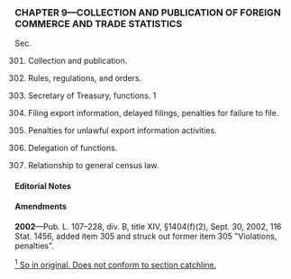 ### **CHAPTER 9—COLLECTION AND PUBLICATION OF FOREIGN COMMERCE AND TRADE STATISTICS** ###

Sec.

301. Collection and publication.

302. Rules, regulations, and orders.

303. Secretary of Treasury, functions. 1

304. Filing export information, delayed filings, penalties for failure to file.

305. Penalties for unlawful export information activities.

306. Delegation of functions.

307. Relationship to general census law.

#### **Editorial Notes** ####

#### Amendments ####

**2002**—Pub. L. 107–228, div. B, title XIV, §1404(f)(2), Sept. 30, 2002, 116 Stat. 1456, added item 305 and struck out former item 305 "Violations, penalties".

[<sup>1</sup> So in original. Does not conform to section catchline.](#CHAPTER9_1)